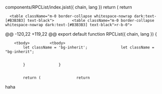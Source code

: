 components/RPCList/index.jsist({ chain, lang }) 
  return (	  return 

      <table className="m-0 border-collapse whitespace-nowrap dark:text-[#B3B3B3] text-black">	      <table className="m-0 border-collapse whitespace-nowrap dark:text-[#B3B3B3] text-black">r-b-0">
@@ -120,22 +119,22 @@ export default function RPCList({ chain, lang }) {


        <tbody>	        <tbody>
            let className = 'bg-inherit';	            let className = "bg-inherit";


            }	            }


            return (	            return 
haha

